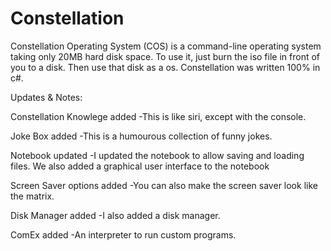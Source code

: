 # Constellation
Constellation Operating System (COS) is a command-line operating system taking only 20MB hard disk space. To use it, just burn the iso file in front of you to a disk. Then use that disk as a os. Constellation was written 100% in c#.

Updates & Notes:

Constellation Knowlege added  -This is like siri, except with the console.

Joke Box added                -This is a humourous collection of funny jokes.

Notebook updated              -I updated the notebook to allow saving and loading files. We also added a graphical user interface to the                                  notebook

Screen Saver options added    -You can also make the screen saver look like the matrix.

Disk Manager added            -I also added a disk manager.

ComEx added                   -An interpreter to run custom programs.
